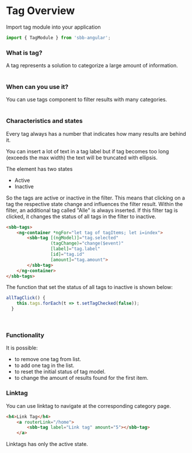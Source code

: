 # Tag Overview

Import tag module into your application

```ts
import { TagModule } from 'sbb-angular';
```

### What is tag?
A tag represents a solution to categorize a large amount of information. 
<br/>
<br/>

### When can you use it?
You can use tags component to filter results with many categories.
<br/>
<br/>

### Characteristics and states
Every tag always has a number that indicates how many results are behind it.

You can insert a lot of text in a tag label but if tag becomes too long (exceeds the max width) the text will be truncated with ellipsis.

The element has two states

* Active
* Inactive
 
So the tags are active or inactive in the filter. This means that clicking on a tag the respective state change and influences the filter result.
Within the filter, an additional tag called "Alle" is always inserted. If this filter tag is clicked, it changes the status of all tags in the filter to inactive.
```html
<sbb-tags>
    <ng-container *ngFor="let tag of tagItems; let i=index">
        <sbb-tag [(ngModel)]="tag.selected" 
                 (tagChange)="change($event)"
                 [label]="tag.label" 
                 [id]="tag.id" 
                 [amount]="tag.amount">
        </sbb-tag>
    </ng-container>
</sbb-tags>
```

The function that set the status of all tags to inactive is shown below:

```ts
allTagClick() {
    this.tags.forEach(t => t.setTagChecked(false));
  }
```
<br/>

### Functionality

It is possible:
* to remove one tag from list.
* to add one tag in the list.
* to reset the initial status of tag model.
* to change the amount of results found for the first item.

### Linktag

You can use linktag to navigate at the corresponding category page.

```html
<h4>Link Tag</h4>
    <a routerLink="/home">
        <sbb-tag label="Link tag" amount="5"></sbb-tag>
    </a>
```
Linktags has only the active state.   
 

 


  








